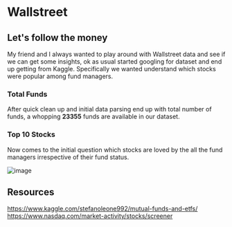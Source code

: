 # Wallstreet

## Let's follow the money
My friend and I always wanted to play around with Wallstreet data and see if we can get some insights, ok as usual started googling for dataset and end up getting from Kaggle. 
Specifically we wanted understand which stocks were popular among fund managers. 

### Total Funds
After quick clean up and initial data parsing end up with total number of funds, a whopping **23355** funds are available in our dataset.

### Top 10 Stocks
Now comes to the initial question which stocks are loved by the all the fund managers irrespective of their fund status. 

![image](https://user-images.githubusercontent.com/19653585/139560399-726c0cb1-263b-4728-b133-808fea7d73ff.png)


## Resources
https://www.kaggle.com/stefanoleone992/mutual-funds-and-etfs/
https://www.nasdaq.com/market-activity/stocks/screener
